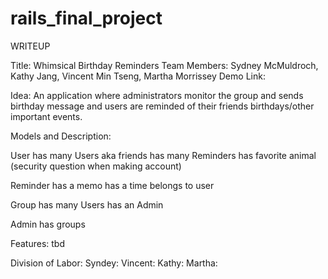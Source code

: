 # rails_final_project

WRITEUP 

Title: Whimsical Birthday Reminders 
Team Members: Sydney McMuldroch, Kathy Jang, Vincent Min Tseng, Martha Morrissey
Demo Link: 

Idea: An application where administrators monitor the group and sends birthday message and users are reminded of their friends birthdays/other important events. 

Models and Description:

User
has many Users aka friends
	has many Reminders
	has favorite animal (security question when making account)
	
Reminder 
	has a memo
	has a time
	belongs to user 
	
Group 
	has many Users
	has an Admin 
	
Admin 
  has groups 
  
Features:
tbd

Division of Labor:
Syndey: 
Vincent: 
Kathy: 
Martha: 
